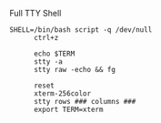 Full TTY Shell

~~~~~~~~~~~~~~~~~~~~~~~~~~~~~~~~~
SHELL=/bin/bash script -q /dev/null
      ctrl+z
      
      echo $TERM
      stty -a
      stty raw -echo && fg
      
      reset
      xterm-256color
      stty rows ### columns ###
      export TERM=xterm
~~~~~~~~~~~~~~~~~~~~~~~~~~~~~~~~~
